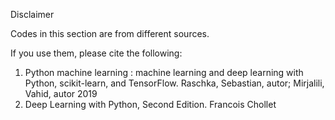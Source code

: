 Disclaimer

Codes in this section are from different sources.

If you use them, please cite the following:

1. Python machine learning : machine learning and deep learning with Python, scikit-learn, and TensorFlow. Raschka, Sebastian, autor; Mirjalili, Vahid, autor 2019
2. Deep Learning with Python, Second Edition. Francois Chollet
